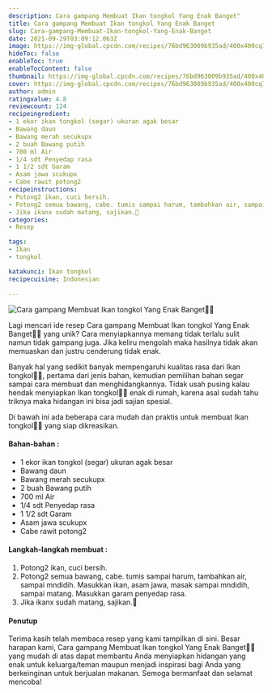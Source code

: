 ```yaml
---
description: Cara gampang Membuat Ikan tongkol Yang Enak Banget"
title: Cara gampang Membuat Ikan tongkol Yang Enak Banget
slug: Cara-gampang-Membuat-Ikan-tongkol-Yang-Enak-Banget
date: 2021-09-29T03:09:12.063Z
image: https://img-global.cpcdn.com/recipes/76bd963009b935ad/400x400cq70/photo.jpg
hideToc: false
enableToc: true
enableTocContent: false
thumbnail: https://img-global.cpcdn.com/recipes/76bd963009b935ad/400x400cq70/photo.jpg
cover: https://img-global.cpcdn.com/recipes/76bd963009b935ad/400x400cq70/photo.jpg
author: admin
ratingvalue: 4.8
reviewcount: 124
recipeingredient:
- 1 ekor ikan tongkol (segar) ukuran agak besar
- Bawang daun
- Bawang merah secukupx
- 2 buah Bawang putih
- 700 ml Air
- 1/4 sdt Penyedap rasa
- 1 1/2 sdt Garam
- Asam jawa scukupx
- Cabe rawit potong2
recipeinstructions:
- Potong2 ikan, cuci bersih.
- Potong2 semua bawang, cabe. tumis sampai harum, tambahkan air, sampai mndidih. Masukkan ikan, asam jawa, masak sampai mndidih, sampai matang. Masukkan garam penyedap rasa.
- Jika ikanx sudah matang, sajikan.🙏
categories:
- Resep

tags:
- Ikan
- tongkol

katakunci: Ikan tongkol
recipecuisine: Indonesian

---
```


![Cara gampang Membuat Ikan tongkol Yang Enak Banget👩‍🍳](https://img-global.cpcdn.com/recipes/76bd963009b935ad/400x400cq70/photo.jpg)

Lagi mencari ide resep Cara gampang Membuat Ikan tongkol Yang Enak Banget👩‍🍳 yang unik? Cara menyiapkannya memang tidak terlalu sulit namun tidak gampang juga. Jika keliru mengolah maka hasilnya tidak akan memuaskan dan justru cenderung tidak enak.

Banyak hal yang sedikit banyak mempengaruhi kualitas rasa dari Ikan tongkol👩‍🍳, pertama dari jenis bahan, kemudian pemilihan bahan segar sampai cara membuat dan menghidangkannya. Tidak usah pusing kalau hendak menyiapkan Ikan tongkol👩‍🍳 enak di rumah, karena asal sudah tahu triknya maka hidangan ini bisa jadi sajian spesial.

Di bawah ini ada beberapa cara mudah dan praktis untuk membuat Ikan tongkol👩‍🍳 yang siap dikreasikan.

<!--inarticleads1-->

#### Bahan-bahan :

- 1 ekor ikan tongkol (segar) ukuran agak besar
- Bawang daun
- Bawang merah secukupx
- 2 buah Bawang putih
- 700 ml Air
- 1/4 sdt Penyedap rasa
- 1 1/2 sdt Garam
- Asam jawa scukupx
- Cabe rawit potong2

<!--inarticleads2-->

#### Langkah-langkah membuat :

1. Potong2 ikan, cuci bersih.
1. Potong2 semua bawang, cabe. tumis sampai harum, tambahkan air, sampai mndidih. Masukkan ikan, asam jawa, masak sampai mndidih, sampai matang. Masukkan garam penyedap rasa.
1. Jika ikanx sudah matang, sajikan.🙏

#### Penutup

Terima kasih telah membaca resep yang kami tampilkan di sini. Besar harapan kami, Cara gampang Membuat Ikan tongkol Yang Enak Banget👩‍🍳 yang mudah di atas dapat membantu Anda menyiapkan hidangan yang enak untuk keluarga/teman maupun menjadi inspirasi bagi Anda yang berkeinginan untuk berjualan makanan. Semoga bermanfaat dan selamat mencoba!